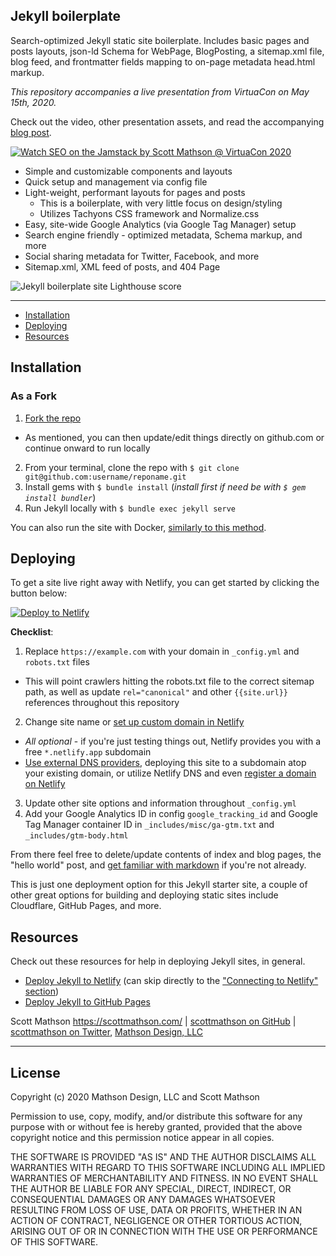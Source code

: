 ## Jekyll boilerplate

Search-optimized Jekyll static site boilerplate. Includes basic pages and posts layouts, json-ld Schema for WebPage, BlogPosting, a sitemap.xml file, blog feed, and frontmatter fields mapping to on-page metadata head.html markup.

_This repository accompanies a live presentation from VirtuaCon on May 15th, 2020._

Check out the video, other presentation assets, and read the accompanying [blog post](https://scottmathson.com/blog/2020/05/15/seo-on-the-jamstack-virtuacon-presentation/).

[![Watch SEO on the Jamstack by Scott Mathson @ VirtuaCon 2020](https://raw.githubusercontent.com/scottmathson/virtuacon-jekyll-boilerplate/master/assets/images/virtuacon-2020-seo-on-the-jamstack-by-scott-mathson.png)](https://scottmathson.com/blog/2020/05/15/seo-on-the-jamstack-virtuacon-presentation/#video)

- Simple and customizable components and layouts
- Quick setup and management via config file
- Light-weight, performant layouts for pages and posts
  - This is a boilerplate, with very little focus on design/styling
  - Utilizes Tachyons CSS framework and Normalize.css
- Easy, site-wide Google Analytics (via Google Tag Manager) setup
- Search engine friendly - optimized metadata, Schema markup, and more
- Social sharing metadata for Twitter, Facebook, and more
- Sitemap.xml, XML feed of posts, and 404 Page

![Jekyll boilerplate site Lighthouse score](https://raw.githubusercontent.com/scottmathson/virtuacon-jekyll-boilerplate/master/assets/images/jekyll-lighthouse-score-live.png)

---

- [Installation](#installation)
- [Deploying](#deploying)
- [Resources](#resources)

## Installation

### As a Fork

1. [Fork the repo](https://github.com/scottmathson/virtuacon-jekyll-boilerplate#fork-destination-box)
  - As mentioned, you can then update/edit things directly on github.com or continue onward to run locally
2. From your terminal, clone the repo with `$ git clone git@github.com:username/reponame.git`
3. Install gems with `$ bundle install` (_install first if need be with `$ gem install bundler`_)
4. Run Jekyll locally with `$ bundle exec jekyll serve`

You can also run the site with Docker, [similarly to this method](https://github.com/scottmathson/simpol-theme#installation).

## Deploying

To get a site live right away with Netlify, you can get started by clicking the button below: 

[![Deploy to Netlify](https://www.netlify.com/img/deploy/button.svg)](https://app.netlify.com/start/deploy?repository=https://github.com/scottmathson/virtuacon-jekyll-boilerplate?utm_source=github&utm_medium=virtuacon-jekyll&utm_campaign=scottmathson)

**Checklist**:

1. Replace `https://example.com` with your domain in `_config.yml` and `robots.txt` files
  - This will point crawlers hitting the robots.txt file to the correct sitemap path, as well as update `rel="canonical"` and other `{{site.url}}` references throughout this repository
2. Change site name or [set up custom domain in Netlify](https://docs.netlify.com/domains-https/custom-domains/?utm_source=github&utm_medium=virtuacon-jekyll&utm_campaign=scottmathson)
  - _All optional_ - if you're just testing things out, Netlify provides you with a free `*.netlify.app` subdomain
  - [Use external DNS providers](https://docs.netlify.com/domains-https/custom-domains/configure-external-dns/?utm_source=github&utm_medium=virtuacon-jekyll&utm_campaign=scottmathson#configure-a-subdomain), deploying this site to a subdomain atop your existing domain, or utilize Netlify DNS and even [register a domain on Netlify](https://docs.netlify.com/domains-https/netlify-dns/domain-registration/?utm_source=github&utm_medium=virtuacon-jekyll&utm_campaign=scottmathson)
3. Update other site options and information throughout `_config.yml`
4. Add your Google Analytics ID in config `google_tracking_id` and Google Tag Manager container ID in `_includes/misc/ga-gtm.txt` and `_includes/gtm-body.html`

From there feel free to delete/update contents of index and blog pages, the "hello world" post, and [get familiar with markdown](https://scottmathson.com/blog/2017/04/15/markdown-overview-blogging-with-jekyll/?ref=virtuacon) if you're not already.

This is just one deployment option for this Jekyll starter site, a couple of other great options for building and deploying static sites include Cloudflare, GitHub Pages, and more.

## Resources

Check out these resources for help in deploying Jekyll sites, in general.

- [Deploy Jekyll to Netlify](https://www.netlify.com/blog/2015/10/28/a-step-by-step-guide-jekyll-3.0-on-netlify/?utm_source=github&utm_medium=virtuacon-jekyll&utm_campaign=scottmathson) (can skip directly to the ["Connecting to Netlify" section](https://www.netlify.com/blog/2015/10/28/a-step-by-step-guide-jekyll-3.0-on-netlify/?utm_source=github&utm_medium=virtuacon-jekyll&utm_campaign=scottmathson#connecting-to-netlify))
- [Deploy Jekyll to GitHub Pages](https://jekyllrb.com/docs/github-pages/)

Scott Mathson <https://scottmathson.com/> | [scottmathson on GitHub](https://github.com/scottmathson) | [scottmathson on Twitter](https://twitter.com/scottmathson), [Mathson Design, LLC](https://mathsondesignco.com/)

---

## License

Copyright (c) 2020 Mathson Design, LLC and Scott Mathson

Permission to use, copy, modify, and/or distribute this software for any purpose with or without fee is hereby granted, provided that the above copyright notice and this permission notice appear in all copies.

THE SOFTWARE IS PROVIDED "AS IS" AND THE AUTHOR DISCLAIMS ALL WARRANTIES WITH REGARD TO THIS SOFTWARE INCLUDING ALL IMPLIED WARRANTIES OF MERCHANTABILITY AND FITNESS. IN NO EVENT SHALL THE AUTHOR BE LIABLE FOR ANY SPECIAL, DIRECT, INDIRECT, OR CONSEQUENTIAL DAMAGES OR ANY DAMAGES WHATSOEVER RESULTING FROM LOSS OF USE, DATA OR PROFITS, WHETHER IN AN ACTION OF CONTRACT, NEGLIGENCE OR OTHER TORTIOUS ACTION, ARISING OUT OF OR IN CONNECTION WITH THE USE OR PERFORMANCE OF THIS SOFTWARE.